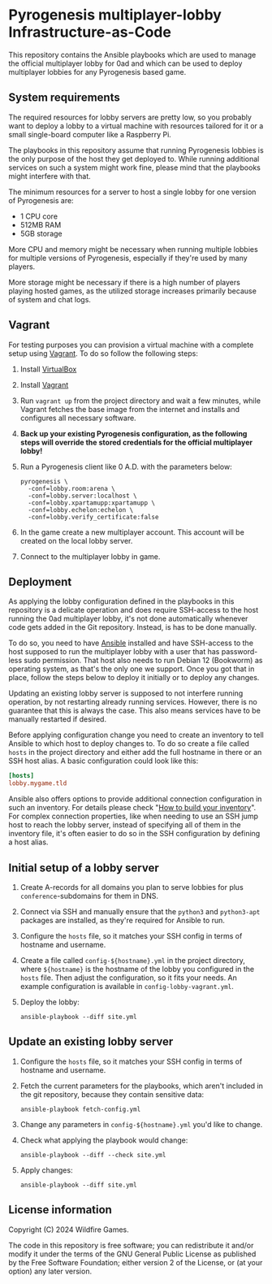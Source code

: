 # Pyrogenesis multiplayer-lobby Infrastructure-as-Code

This repository contains the Ansible playbooks which are used to manage the official multiplayer
lobby for 0ad and which can be used to deploy multiplayer lobbies for any Pyrogenesis based game.

## System requirements

The required resources for lobby servers are pretty low, so you probably want to deploy a lobby to
a virtual machine with resources tailored for it or a small single-board computer like a Raspberry
Pi.

The playbooks in this repository assume that running Pyrogenesis lobbies is the only purpose of the
host they get deployed to. While running additional services on such a system might work fine,
please mind that the playbooks might interfere with that.

The minimum resources for a server to host a single lobby for one version of Pyrogenesis are:

- 1 CPU core
- 512MB RAM
- 5GB storage

More CPU and memory might be necessary when running multiple lobbies for multiple versions of
Pyrogenesis, especially if they're used by many players.

More storage might be necessary if there is a high number of players playing hosted games, as the
utilized storage increases primarily because of system and chat logs.

## Vagrant

For testing purposes you can provision a virtual machine with a complete setup using
[Vagrant](https://www.vagrantup.com/). To do so follow the following steps:

1. Install [VirtualBox](https://www.virtualbox.org/)
2. Install [Vagrant](https://www.vagrantup.com/)
3. Run `vagrant up` from the project directory and wait a few minutes, while Vagrant fetches the
   base image from the internet and installs and configures all necessary software.
4. **Back up your existing Pyrogenesis configuration, as the following steps will override the
   stored credentials for the official multiplayer lobby!**
5. Run a Pyrogenesis client like 0 A.D. with the parameters below:

   ```shell
   pyrogenesis \
     -conf=lobby.room:arena \
     -conf=lobby.server:localhost \
     -conf=lobby.xpartamupp:xpartamupp \
     -conf=lobby.echelon:echelon \
     -conf=lobby.verify_certificate:false
   ```

6. In the game create a new multiplayer account. This account will be created on the local lobby
   server.
7. Connect to the multiplayer lobby in game.

## Deployment

As applying the lobby configuration defined in the playbooks in this repository is a delicate
operation and does require SSH-access to the host running the 0ad multiplayer lobby, it's not done
automatically whenever code gets added in the Git repository. Instead, is has to be done manually.

To do so, you need to have [Ansible](https://www.ansible.com/) installed and have SSH-access to the
host supposed to run the multiplayer lobby with a user that has password-less sudo permission. That
host also needs to run Debian 12 (Bookworm) as operating system, as that's the only one we support.
Once you got that in place, follow the steps below to deploy it initially or to deploy any changes.

Updating an existing lobby server is supposed to not interfere running operation, by not restarting
already running services. However, there is no guarantee that this is always the case. This also
means services have to be manually restarted if desired.

Before applying configuration change you need to create an inventory to tell Ansible to which host
to deploy changes to. To do so create a file called `hosts` in the project directory and either
add the full hostname in there or an SSH host alias. A basic configuration could look like this:

```ini
[hosts]
lobby.mygame.tld
```

Ansible also offers options to provide additional connection configuration in such an inventory.
For details please check
"[How to build your inventory](https://docs.ansible.com/ansible/latest/inventory_guide/intro_inventory.html)".
For complex connection properties, like when needing to use an SSH jump host to reach the lobby
server, instead of specifying all of them in the inventory file, it's often easier to do so in the
SSH configuration by defining a host alias.

## Initial setup of a lobby server

1. Create A-records for all domains you plan to serve lobbies for plus `conference`-subdomains for
   them in DNS.
2. Connect via SSH and manually ensure that the `python3` and `python3-apt` packages are installed,
   as they're required for Ansible to run.
3. Configure the `hosts` file, so it matches your SSH config in terms of hostname and username.
4. Create a file called `config-${hostname}.yml` in the project directory, where `${hostname}` is
   the hostname of the lobby you configured in the `hosts` file. Then adjust the configuration,
   so it fits your needs. An example configuration is available in `config-lobby-vagrant.yml`.
5. Deploy the lobby:

   ```shell
   ansible-playbook --diff site.yml
   ```

## Update an existing lobby server

1. Configure the `hosts` file, so it matches your SSH config in terms of hostname and username.
2. Fetch the current parameters for the playbooks, which aren't included in the git repository,
   because they contain sensitive data:

   ```shell
   ansible-playbook fetch-config.yml
   ```

3. Change any parameters in `config-${hostname}.yml` you'd like to change.
4. Check what applying the playbook would change:

   ```shell
   ansible-playbook --diff --check site.yml
   ```

5. Apply changes:

   ```shell
   ansible-playbook --diff site.yml
   ```

## License information

Copyright (C) 2024 Wildfire Games.

The code in this repository is free software; you can redistribute it and/or modify it under the
terms of the GNU General Public License as published by the Free Software Foundation; either
version 2 of the License, or (at your option) any later version.
